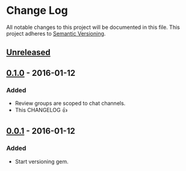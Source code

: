 # Change Log
All notable changes to this project will be documented in this file.
This project adheres to [Semantic Versioning](http://semver.org/).

## [Unreleased]

## [0.1.0] - 2016-01-12

### Added
- Review groups are scoped to chat channels.
- This CHANGELOG :+1:

## [0.0.1] - 2016-01-12

### Added
- Start versioning gem.

[Unreleased]: https://github.com/iamvery/lita-reviewme/compare/v0.1.0...HEAD
[0.1.0]: https://github.com/iamvery/lita-reviewme/compare/v0.0.1...v0.1.0
[0.0.1]: https://github.com/iamvery/lita-reviewme/compare/a02548...v0.0.1
